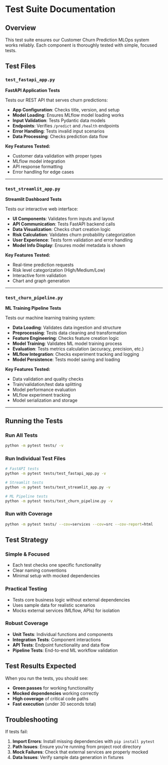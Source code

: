 # Test Suite Documentation

## Overview
This test suite ensures our Customer Churn Prediction MLOps system works reliably. Each component is thoroughly tested with simple, focused tests.

## Test Files

### `test_fastapi_app.py`
**FastAPI Application Tests**

Tests our REST API that serves churn predictions:
- **App Configuration**: Checks title, version, and setup
- **Model Loading**: Ensures MLflow model loading works
- **Input Validation**: Tests Pydantic data models
- **Endpoints**: Verifies `/predict` and `/health` endpoints
- **Error Handling**: Tests invalid input scenarios
- **Data Processing**: Checks prediction data flow

**Key Features Tested:**
- Customer data validation with proper types
- MLflow model integration
- API response formatting
- Error handling for edge cases

---

### `test_streamlit_app.py`
**Streamlit Dashboard Tests**

Tests our interactive web interface:
- **UI Components**: Validates form inputs and layout
- **API Communication**: Tests FastAPI backend calls
- **Data Visualization**: Checks chart creation logic
- **Risk Calculation**: Validates churn probability categorization
- **User Experience**: Tests form validation and error handling
- **Model Info Display**: Ensures model metadata is shown

**Key Features Tested:**
- Real-time prediction requests
- Risk level categorization (High/Medium/Low)
- Interactive form validation
- Chart and graph generation

---

### `test_churn_pipeline.py`
**ML Training Pipeline Tests**

Tests our machine learning training system:
- **Data Loading**: Validates data ingestion and structure
- **Preprocessing**: Tests data cleaning and transformation
- **Feature Engineering**: Checks feature creation logic
- **Model Training**: Validates ML model training process
- **Evaluation**: Tests metrics calculation (accuracy, precision, etc.)
- **MLflow Integration**: Checks experiment tracking and logging
- **Model Persistence**: Tests model saving and loading

**Key Features Tested:**
- Data validation and quality checks
- Train/validation/test data splitting
- Model performance evaluation
- MLflow experiment tracking
- Model serialization and storage

---

## Running the Tests

### Run All Tests
```bash
python -m pytest tests/ -v
```

### Run Individual Test Files
```bash
# FastAPI tests
python -m pytest tests/test_fastapi_app.py -v

# Streamlit tests
python -m pytest tests/test_streamlit_app.py -v

# ML Pipeline tests
python -m pytest tests/test_churn_pipeline.py -v
```

### Run with Coverage
```bash
python -m pytest tests/ --cov=services --cov=src --cov-report=html
```

## Test Strategy

### Simple & Focused
- Each test checks one specific functionality
- Clear naming conventions
- Minimal setup with mocked dependencies

### Practical Testing
- Tests core business logic without external dependencies
- Uses sample data for realistic scenarios
- Mocks external services (MLflow, APIs) for isolation

### Robust Coverage
- **Unit Tests**: Individual functions and components
- **Integration Tests**: Component interactions
- **API Tests**: Endpoint functionality and data flow
- **Pipeline Tests**: End-to-end ML workflow validation

## Test Results Expected

When you run the tests, you should see:
- **Green passes** for working functionality
- **Mocked dependencies** working correctly
- **High coverage** of critical code paths
- **Fast execution** (under 30 seconds total)

## Troubleshooting

If tests fail:
1. **Import Errors**: Install missing dependencies with `pip install pytest`
2. **Path Issues**: Ensure you're running from project root directory
3. **Mock Failures**: Check that external services are properly mocked
4. **Data Issues**: Verify sample data generation in fixtures
